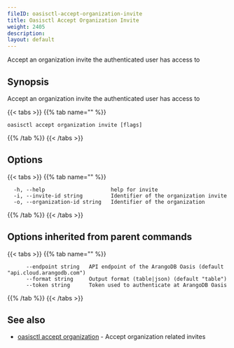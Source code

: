 ```yaml
---
fileID: oasisctl-accept-organization-invite
title: Oasisctl Accept Organization Invite
weight: 2405
description: 
layout: default
---
```

Accept an organization invite the authenticated user has access to

## Synopsis

Accept an organization invite the authenticated user has access to

{{< tabs >}}
{{% tab name="" %}}
```
oasisctl accept organization invite [flags]
```
{{% /tab %}}
{{< /tabs >}}

## Options

{{< tabs >}}
{{% tab name="" %}}
```
  -h, --help                     help for invite
  -i, --invite-id string         Identifier of the organization invite
  -o, --organization-id string   Identifier of the organization
```
{{% /tab %}}
{{< /tabs >}}

## Options inherited from parent commands

{{< tabs >}}
{{% tab name="" %}}
```
      --endpoint string   API endpoint of the ArangoDB Oasis (default "api.cloud.arangodb.com")
      --format string     Output format (table|json) (default "table")
      --token string      Token used to authenticate at ArangoDB Oasis
```
{{% /tab %}}
{{< /tabs >}}

## See also

* [oasisctl accept organization](oasisctl-accept-organization)	 - Accept organization related invites


